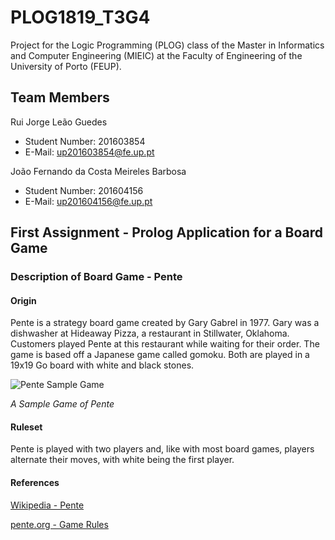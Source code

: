 # PLOG1819_T3G4

Project for the Logic Programming (PLOG) class of the Master in Informatics and Computer Engineering (MIEIC) at the Faculty of Engineering of the University of Porto (FEUP). 

## Team Members 

Rui Jorge Leão Guedes <br>
* Student Number: 201603854
* E-Mail: up201603854@fe.up.pt

João Fernando da Costa Meireles Barbosa <br>
* Student Number: 201604156
* E-Mail: up201604156@fe.up.pt

## First Assignment - Prolog Application for a Board Game

### Description of Board Game - Pente

#### Origin
Pente is a strategy board game created by Gary Gabrel in 1977. Gary was a dishwasher at Hideaway Pizza, a restaurant in Stillwater, Oklahoma. Customers played Pente at this restaurant while waiting for their order. The game is based off a Japanese game called gomoku. Both are played in a 19x19 Go board with white and black stones.

![Pente Sample Game](https://upload.wikimedia.org/wikipedia/en/3/3f/Pente.jpg)

*A Sample Game of Pente*

#### Ruleset
Pente is played with two players and, like with most board games, players alternate their moves, with white being the first player.

#### References
[Wikipedia - Pente](https://en.wikipedia.org/wiki/Pente)

[pente.org - Game Rules](https://pente.org/help/helpWindow.jsp?file=playGameRules)

